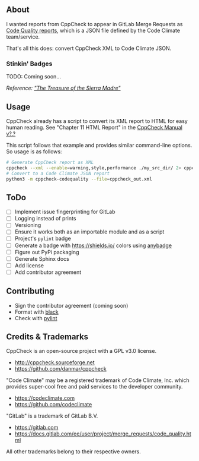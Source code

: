 
## About

I wanted reports from CppCheck to appear in GitLab Merge Requests as [Code
Quality reports](https://docs.gitlab.com/ee/user/project/merge_requests/code_quality.html#implementing-a-custom-tool), 
which is a JSON file defined by the Code Climate team/service.

That's all this does: convert CppCheck XML to Code Climate JSON.

### Stinkin' Badges

TODO: Coming soon...

*Reference: ["The Treasure of the Sierra Madre"](https://en.wikipedia.org/wiki/Stinking_badges)*

## Usage

CppCheck already has a script to convert its XML report to HTML for easy
human reading. See "Chapter 11 HTML Report" in the [CppCheck Manual v?.?](http://cppcheck.sourceforge.net/manual.pdf)

This script follows that example and provides similar command-line options. So
usage is as follows:

```bash
# Generate CppCheck report as XML
cppcheck --xml --enable=warning,style,performance ./my_src_dir/ 2> cppcheck_out.xml
# Convert to a Code Climate JSON report
python3 -m cppcheck-codequality --file=cppcheck_out.xml
```

## ToDo

- [ ] Implement issue fingerprinting for GitLab
- [ ] Logging instead of prints
- [ ] Versioning
- [ ] Ensure it works both as an importable module and as a script
- [ ] Project's `pylint` badge
- [ ] Generate a badge with https://shields.io/ colors using [anybadge](https://pypi.org/project/anybadge/)
- [ ] Figure out PyPi packaging
- [ ] Generate Sphinx docs
- [ ] Add license
- [ ] Add contributor agreement

## Contributing

- Sign the contributor agreement (coming soon)
- Format with [black](https://pypi.org/project/black/)
- Check with [pylint](https://pypi.org/project/pylint/)

## Credits & Trademarks

CppCheck is an open-source project with a GPL v3.0 license.
- http://cppcheck.sourceforge.net
- https://github.com/danmar/cppcheck

"Code Climate" may be a registered trademark of Code Climate, Inc. which provides
super-cool free and paid services to the developer community.
- https://codeclimate.com
- https://github.com/codeclimate

"GitLab" is a trademark of GitLab B.V.
- https://gitlab.com
- https://docs.gitlab.com/ee/user/project/merge_requests/code_quality.html

All other trademarks belong to their respective owners.